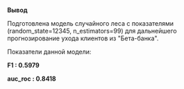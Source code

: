 


**Вывод**

Подготовлена модель случайного леса с показателями (random_state=12345, n_estimators=99) для дальнейшего прогнозирование ухода клиентов из "Бета-банка".

Показатели данной модели:

**F1 : 0.5979**

**auc_roc : 0.8418**
